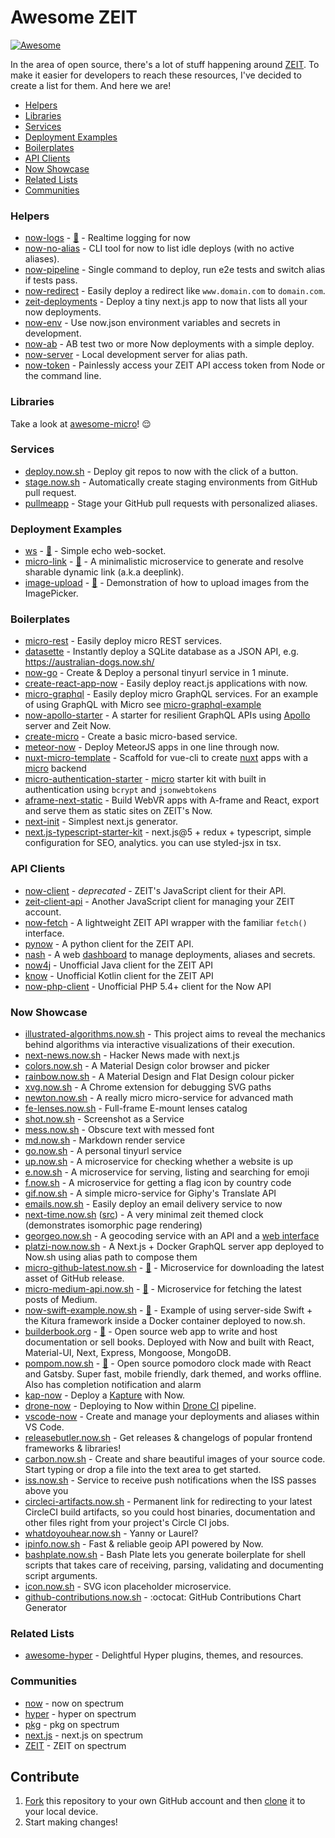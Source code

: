 # Awesome ZEIT

[![Awesome](https://cdn.rawgit.com/sindresorhus/awesome/d7305f38d29fed78fa85652e3a63e154dd8e8829/media/badge.svg)](https://github.com/sindresorhus/awesome)

In the area of open source, there's a lot of stuff happening around [ZEIT](https://zeit.co). To make it easier for developers to reach these resources, I've decided to create a list for them. And here we are!

- [Helpers](#helpers)
- [Libraries](#libraries)
- [Services](#services)
- [Deployment Examples](#deployment-examples)
- [Boilerplates](#boilerplates)
- [API Clients](#api-clients)
- [Now Showcase](#now-showcase)
- [Related Lists](#related-lists)
- [Communities](#communities)

### Helpers

- [now-logs](https://logs.now.sh) - [📖](https://github.com/berzniz/now-logs) - Realtime logging for now
- [now-no-alias](https://github.com/remy/now-no-alias) - CLI tool for now to list idle deploys (with no active aliases).
- [now-pipeline](https://github.com/bahmutov/now-pipeline) - Single command to deploy, run e2e tests and switch alias if tests pass.
- [now-redirect](https://github.com/vdanchenkov/now-redirect) - Easily deploy a redirect like `www.domain.com` to `domain.com`.
- [zeit-deployments](https://github.com/pranaygp/zeit-deployments) - Deploy a tiny next.js app to now that lists all your now deployments.
- [now-env](https://github.com/sergiodxa/now-env) - Use now.json environment variables and secrets in development.
- [now-ab](https://github.com/sergiodxa/now-ab) - AB test two or more Now deployments with a simple deploy.
- [now-server](https://github.com/markmarijnissen/now-server) - Local development server for alias path.
- [now-token](https://github.com/shawnbot/now-token) - Painlessly access your ZEIT API access token from Node or the command line.

### Libraries

Take a look at [awesome-micro](https://github.com/amio/awesome-micro)! 😌

### Services

- [deploy.now.sh](https://deploy.now.sh) - Deploy git repos to now with the click of a button.
- [stage.now.sh](https://stage.now.sh) - Automatically create staging environments from GitHub pull request.
- [pullmeapp](https://github.com/ricardocasares/pullmeapp) - Stage your GitHub pull requests with personalized aliases.

### Deployment Examples

- [ws](https://ws.now.sh) - [📖](https://github.com/hemanth/ws-now) - Simple echo web-socket.
- [micro-link](https://micro-link.now.sh) - [📖](https://github.com/xkawi/micro-link) - A minimalistic microservice to generate and resolve sharable dynamic link (a.k.a deeplink).
- [image-upload](https://getexponent.com/@community/image-upload-example) - [📖](https://github.com/exponentjs/image-upload-example) - Demonstration of how to upload images from the ImagePicker.

### Boilerplates

- [micro-rest](https://github.com/hyperfuse/micro-rest) - Easily deploy micro REST services.
- [datasette](https://github.com/simonw/datasette) - Instantly deploy a SQLite database as a JSON API, e.g. https://australian-dogs.now.sh/
- [now-go](https://github.com/amio/now-go) - Create & Deploy a personal tinyurl service in 1 minute.
- [create-react-app-now](https://github.com/xkawi/create-react-app-now) - Easily deploy react.js applications with now.
- [micro-graphql](https://github.com/hyperfuse/micro-graphql) - Easily deploy micro GraphQL services. For an example of using GraphQL with Micro see [micro-graphql-example](https://www.github.com/timneutkens/micro-graphql)
- [now-apollo-starter](https://github.com/justanotherstarter/now-apollo-starter) - A starter for resilient GraphQL APIs using [Apollo](https://www.apollographql.com/) server and Zeit Now.
- [create-micro](https://github.com/romuloalves/create-micro) - Create a basic micro-based service.
- [meteor-now](https://github.com/mazlix/meteor-now) - Deploy MeteorJS apps in one line through now.
- [nuxt-micro-template](https://github.com/vuchl/nuxt-micro-template) - Scaffold for vue-cli to create [nuxt](https://github.com/nuxt/nuxt.js) apps with a [micro](https://github.com/zeit/micro) backend
- [micro-authentication-starter](https://github.com/littleStudent/micro-authentication-starter) - [micro](https://github.com/zeit/micro) starter kit with built in authentication using `bcrypt` and `jsonwebtokens`
- [aframe-next-static](https://github.com/michaltakac/aframe-next-static) - Build WebVR apps with A-frame and React, export and serve them as static sites on ZEIT's Now.
- [next-init](https://www.npmjs.com/package/next-init) - Simplest next.js generator.
- [next.js-typescript-starter-kit](https://github.com/deptno/next.js-typescript-starter-kit) - next.js@5 + redux + typescript, simple configuration for SEO, analytics. you can use styled-jsx in tsx.

### API Clients

- [now-client](https://github.com/zeit/now-client) - *deprecated* - ZEIT's JavaScript client for their API.
- [zeit-client-api](https://github.com/massless/zeit-client-api) - Another JavaScript client for managing your ZEIT account.
- [now-fetch](https://github.com/shawnbot/now-fetch) - A lightweight ZEIT API wrapper with the familiar `fetch()` interface.
- [pynow](https://github.com/controversial/pynow) - A python client for the ZEIT API.
- [nash](https://github.com/littleStudent/now_dashboard) - A web [dashboard](https://nash.now.sh) to manage deployments, aliases and secrets.
- [now4j](https://github.com/rm3l/now4j) - Unofficial Java client for the ZEIT API
- [know](https://github.com/rm3l/know) - Unofficial Kotlin client for the ZEIT API
- [now-php-client](https://github.com/joecohens/now-php-client) - Unofficial PHP 5.4+ client for the Now API

### Now Showcase

- [illustrated-algorithms.now.sh](https://illustrated-algorithms.now.sh/) - This project aims to reveal the mechanics behind algorithms via interactive visualizations of their execution.
- [next-news.now.sh](https://next-news.now.sh/) - Hacker News made with next.js
- [colors.now.sh](https://colors.now.sh/) - A Material Design color browser and picker
- [rainbow.now.sh](https://rainbow.now.sh) - A Material Design and Flat Design colour picker
- [xvg.now.sh](https://xvg.now.sh/) - A Chrome extension for debugging SVG paths
- [newton.now.sh](https://newton.now.sh/) - A really micro micro-service for advanced math
- [fe-lenses.now.sh](https://fe-lenses.now.sh/) - Full-frame E-mount lenses catalog
- [shot.now.sh](https://shot.now.sh/) - Screenshot as a Service
- [mess.now.sh](https://mess.now.sh/) - Obscure text with messed font
- [md.now.sh](https://md.now.sh/) - Markdown render service
- [go.now.sh](https://go.now.sh) - A personal tinyurl service
- [up.now.sh](https://up.now.sh/) - A microservice for checking whether a website is up
- [e.now.sh](https://e.now.sh/) - A microservice for serving, listing and searching for emoji
- [f.now.sh](https://f.now.sh/) - A microservice for getting a flag icon by country code
- [gif.now.sh](https://gif.now.sh) - A simple micro-service for Giphy's Translate API
- [emails.now.sh](https://emails.now.sh) - Easily deploy an email delivery service to now
- [next-time.now.sh](https://next-time.now.sh) ([src](https://github.com/billymoon/next-time)) - A very minimal zeit themed clock (demonstrates isomorphic page rendering)
- [georgeo.now.sh](https://github.com/rmpato/georgeo) - A geocoding service with an API and a [web interface](https://georgeo.now.sh)
- [platzi-now.now.sh](https://platzi-now.now.sh/) - A Next.js + Docker GraphQL server app deployed to Now.sh using alias path to compose them
- [micro-github-latest.now.sh](https://micro-github-latest.now.sh/) - [📖](https://github.com/evenchange4/micro-github-latest) - Microservice for downloading the latest asset of GitHub release.
- [micro-medium-api.now.sh](https://micro-medium-api.now.sh/) - [📖](https://github.com/evenchange4/micro-medium-api) - Microservice for fetching the latest posts of Medium.
- [now-swift-example.now.sh](https://now-swift-example.now.sh/) - [📖](https://github.com/aranajhonny/now-swift-example) - Example of using server-side Swift + the Kitura framework inside a Docker container deployed to now.sh.
- [builderbook.org](https://builderbook.org/) - [📖](https://github.com/builderbook/builderbook) - Open source web app to write and host documentation or sell books. Deployed with Now and built with React, Material-UI, Next, Express, Mongoose, MongoDB.
- [pompom.now.sh](https://pompom.now.sh/) - [📖](https://github.com/pantharshit00/pomodoro-gatsby) - Open source pomodoro clock made with React and Gatsby. Super fast, mobile friendly, dark themed, and works offline. Also has completion notification and alarm
- [kap-now](https://github.com/lucaperret/kap-now) - Deploy a [Kapture](https://github.com/wulkano/kap) with Now.
- [drone-now](https://github.com/lucaperret/drone-now) - Deploying to Now within [Drone CI](https://drone.io) pipeline.
- [vscode-now](https://github.com/lucaperret/vscode-now) - Create and manage your deployments and aliases within VS Code.
- [releasebutler.now.sh](https://releasebutler.now.sh/) - Get releases & changelogs of popular frontend frameworks & libraries!
- [carbon.now.sh](https://carbon.now.sh/) - Create and share beautiful images of your source code. Start typing or drop a file into the text area to get started.
- [iss.now.sh](https://iss.now.sh) - Service to receive push notifications when the ISS passes above you
- [circleci-artifacts.now.sh](https://circleci-artifacts.now.sh/) - Permanent link for redirecting to your latest CircleCI build artifacts, so you could host binaries, documentation and other files right from your project's Circle CI jobs.
- [whatdoyouhear.now.sh](https://whatdoyouhear.now.sh) - Yanny or Laurel?
- [ipinfo.now.sh](https://github.com/GitSquared/ipapi) - Fast & reliable geoip API powered by Now.
- [bashplate.now.sh](https://bashplate.now.sh) - Bash Plate lets you generate boilerplate for shell scripts that takes care of receiving, parsing, validating and documenting script arguments.
- [icon.now.sh](https://icon.now.sh) - SVG icon placeholder microservice.
- [github-contributions.now.sh](https://github-contributions.now.sh) - :octocat: GitHub Contributions Chart Generator

### Related Lists

- [awesome-hyper](https://github.com/bnb/awesome-hyper) - Delightful Hyper plugins, themes, and resources.

### Communities

- [now](https://spectrum.chat/zeit/now) - now on spectrum
- [hyper](https://spectrum.chat/zeit/hyper) - hyper on spectrum
- [pkg](https://spectrum.chat/zeit/pkg) - pkg on spectrum
- [next.js](https://spectrum.chat/next-js) - next.js on spectrum
- [ZEIT](https://spectrum.chat/zeit) - ZEIT on spectrum

## Contribute

1. [Fork](https://help.github.com/articles/fork-a-repo/) this repository to your own GitHub account and then [clone](https://help.github.com/articles/cloning-a-repository/) it to your local device.
2. Start making changes!
